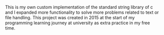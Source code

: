 This is my own custom implementation of the standard string library of c and I expanded more functionality to solve more problems related to text or file handling. 
This project was created in 2015 at the start of my programming learning journey at university as extra practice in my free time.
